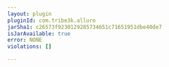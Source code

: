 ```yaml
---
layout: plugin
pluginId: com.tribe3k.alluro
jarSha1: c26573f9230129285734651c71651951dbe40de7
isJarAvailable: true
error: NONE
violations: []

---
```

